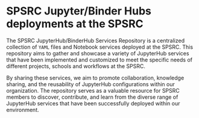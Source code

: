 # SPSRC Jupyter/Binder Hubs deployments at the SPSRC

The SPSRC JupyterHub/BinderHub Services Repository is a centralized collection of `YAML` files and Notebook services deployed at the SPSRC. This repository aims to gather and showcase a variety of JupyterHub services that have been implemented and customized to meet the specific needs of different projects, schools and workflows at the SPSRC. 

By sharing these services, we aim to promote collaboration, knowledge sharing, and the reusability of JupyterHub configurations within our organization. The repository serves as a valuable resource for SPSRC members to discover, contribute, and learn from the diverse range of JupyterHub services that have been successfully deployed within our environment.

